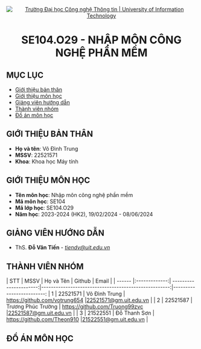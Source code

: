 <p align="center">
  <a href="https://www.uit.edu.vn/" title="Trường Đại học Công nghệ Thông tin" style="border: 5;">
    <img src="https://i.imgur.com/WmMnSRt.png" alt="Trường Đại học Công nghệ Thông tin | University of Information Technology">
  </a>
</p>

<!-- Title -->
<h1 align="center"><b>SE104.O29 - NHẬP MÔN CÔNG NGHỆ PHẦN MỀM</b></h1>



## MỤC LỤC
* [ Giới thiệu bản thân](#gioithieubanthan)
* [ Giới thiệu môn học](#gioithieumonhoc)
* [ Giảng viên hướng dẫn](#giangvien)
* [ Thành viên nhóm](#thanhvien)
* [ Đồ án môn học](#doan)

## GIỚI THIỆU BẢN THÂN
<a name="gioithieubanthan"></a>
* **Họ và tên**: Võ Đình Trung
* **MSSV**: 22521571
* **Khoa**: Khoa học Máy tính

## GIỚI THIỆU MÔN HỌC
<a name="gioithieumonhoc"></a>
* **Tên môn học**: Nhập môn công nghệ phần mềm
* **Mã môn học**: SE104
* **Mã lớp học**: SE104.O29
* **Năm học**: 2023-2024 (HK2), 19/02/2024 - 08/06/2024

## GIẢNG VIÊN HƯỚNG DẪN
<a name="giangvien"></a>
* ThS. **Đỗ Văn Tiến** - *tiendv@uit.edu.vn*

## THÀNH VIÊN NHÓM
<a name="thanhvien"></a>
| STT    | MSSV          | Họ và Tên              | Github                                               | Email                   |
| ------ |:-------------:| ----------------------:|-----------------------------------------------------:|-------------------------:
| 1      | 22521571      | Võ Đình Trung          | https://github.com/votrung654                             |22521571@gm.uit.edu.vn  |
| 2      | 22521587      | Trương Phúc Trường     | https://github.com/Truong99zvc                           |22521587@gm.uit.edu.vn  |
| 3      | 21522551      | Đỗ Thanh Sơn           | https://github.com/Theon910                        |21522551@gm.uit.edu.vn  |

## ĐỒ ÁN MÔN HỌC
<a name="doan"></a>
